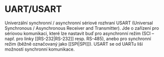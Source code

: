 # UART/USART

Univerzální synchronní / asynchronní sériové rozhraní USART (Universal Synchronous / Asynchronous Receiver and Transmitter). Jde o zařízení pro sériovou komunikaci, které lze nastavit buď pro asynchronní režim (SCI – např. pro linky [[RS-232|RS-232]] resp. RS-485), anebo pro synchronní režim (běžně označovaný jako [[SPI|SPI]]). USART se od UARTu liší možností synchronní komunikace.